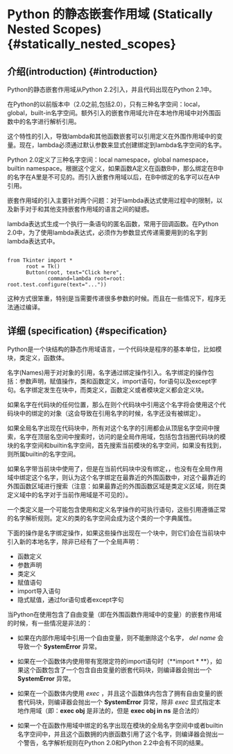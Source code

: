 # Python 的静态嵌套作用域 (Statically Nested Scopes) {#statically_nested_scopes}

## 介绍(introduction) {#introduction}
Python的静态嵌套作用域从Python 2.2引入，并且代码出现在Python 2.1中。

在Python的以前版本中（2.0之前,包括2.0），只有三种名字空间：local，global，built-in名字空间。额外引入的嵌套作用域允许在本地作用域中对外围函数中的名字进行解析引用。

这个特性的引入，导致lambda和其他函数嵌套可以引用定义在外围作用域中的变量。现在，lambda必须通过默认参数来显式创建绑定到lambda名字空间的名字。

Python 2.0定义了三种名字空间：local namespace，global namespace，builtin namespace。根据这个定义，如果函数A定义在函数B中，那么绑定在B中的名字在A里是不可见的。而引入嵌套作用域以后，在B中绑定的名字可以在A中引用。

嵌套作用域的引入主要针对两个问题：对于lambda表达式使用过程中的限制，以及新手对于和其他支持嵌套作用域的语言之间的疑惑。

lambda表达式生成一个执行一条语句的匿名函数，常用于回调函数。在Python 2.0中，为了使用lambda表达式，必须作为参数显式传递需要用到的名字到lambda表达式中。

~~~

from Tkinter import *
      root = Tk()
      Button(root, text="Click here",
             command=lambda root=root: root.test.configure(text="..."))

~~~

这种方式很笨重，特别是当需要传递很多参数的时候。而且在一些情况下，程序无法通过编译。

## 详细 (specification) {#specification}

Python是一个块结构的静态作用域语言，一个代码块是程序的基本单位，比如模块，类定义，函数体。

名字(Names)用于对对象的引用，名字通过绑定操作引入。名字绑定的操作包括：参数声明，赋值操作，类和函数定义，import语句，for语句以及except字句。名字绑定发生在块中，而类定义，函数定义或者模块定义都会定义块。

如果名字在代码块的任何位置，那么在则个代码块中引用这个名字将会使用这个代码块中的绑定的对象（这会导致在引用名字的时候，名字还没有被绑定）。

如果全局名字出现在代码块中，所有对这个名字的引用都会从顶层名字空间中搜索，名字在顶层名空间中搜索时，访问的是全局作用域，包括包含挡圈代码块的模块的名字空间和builtin名字空间，首先搜索当前模块的名字空间，如果没有找到，则所属builtin的名字空间。

如果名字带当前块中使用了，但是在当前代码块中没有绑定，，也没有在全局作用域中绑定这个名字，则认为这个名字绑定在最靠近的外围函数中，对这个最靠近的外围函数区域进行搜索（注意：如果最靠近的外围函数区域是类定义区域，则在类定义域中的名字对于当前作用域是不可见的）。

一个类定义是一个可能包含使用和定义名字操作的可执行语句，这些引用遵循正常的名字解析规则。定义的类的名字空间会成为这个类的一个字典属性。

下面的操作是名字绑定操作，如果这些操作出现在一个块中，则它们会在当前块中引入新的本地名字，除非已经有了一个全局声明：


* 函数定义
* 参数声明
* 类定义
* 赋值语句
* import导入语句
* 隐式赋值，通过for语句或者except字句

当Python在使用包含了自由变量（即在外围函数作用域中的变量）的嵌套作用域的时候，有一些情况是非法的：

* 如果在内部作用域中引用一个自由变量，则不能删除这个名字， *del name* 会导致一个 **SystemError** 异常。

* 如果在一个函数体内使用带有宽限定符的import语句时（**import * **），如果这个函数包含了一个包含自由变量的嵌套代码块，则编译器会抛出一个 **SystemError** 异常。

* 如果在一个函数体内使用 *exec* ，并且这个函数体内包含了拥有自由变量的嵌套代码块，则编译器会抛出一个 **SystemError** 异常，除非 *exec* 显式指定本地作用域（即：**exec obj** 是非法的，但是 **exec obj in ns** 是合法的）

* 如果一个在函数作用域中绑定的名字出现在模块的全局名字空间中或者builtin名字空间中，并且这个函数拥的内嵌函数引用了这个名字，则编译器会抛出一个警告，名字解析规则在Python 2.0和Python 2.2中会有不同的结果。
